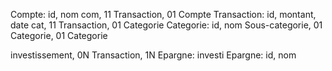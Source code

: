 Compte: id, nom
com, 11 Transaction, 01 Compte
Transaction: id, montant, date
cat, 11 Transaction, 01 Categorie
Categorie: id, nom
Sous-categorie, 01 Categorie, 01 Categorie

investissement, 0N Transaction, 1N Epargne: investi
Epargne: id, nom
